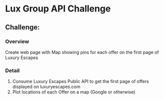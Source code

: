 # Lux Group API Challenge
## Challenge: 
### Overview
Create web page with Map showing pins for each offer on the first page of Luxury Escapes

### Detail
1. Consume Luxury Escapes Public API to get the first page of offers displayed on luxuryescapes.com
2. Plot locations of each Offer on a map (Google or otherwise)
